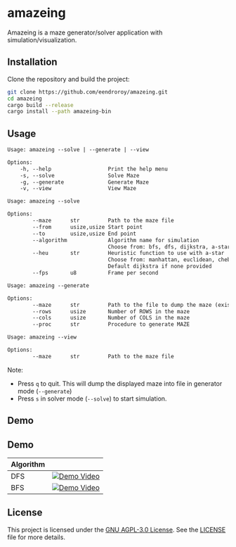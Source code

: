 # amazeing

Amazeing is a maze generator/solver application with simulation/visualization.

## Installation

Clone the repository and build the project:

```sh
git clone https://github.com/eendroroy/amazeing.git
cd amazeing
cargo build --release
cargo install --path amazeing-bin
```

## Usage

```txt
Usage: amazeing --solve | --generate | --view

Options:
    -h, --help                  Print the help menu
    -s, --solve                 Solve Maze
    -g, --generate              Generate Maze
    -v, --view                  View Maze

Usage: amazeing --solve

Options:
        --maze      str         Path to the maze file
        --from      usize,usize Start point
        --to        usize,usize End point
        --algorithm             Algorithm name for simulation
                                Choose from: bfs, dfs, dijkstra, a-star
        --heu       str         Heuristic function to use with a-star
                                Choose from: manhattan, euclidean, chebyshev, octile, dijkstra
                                Default dijkstra if none provided
        --fps       u8          Frame per second

Usage: amazeing --generate

Options:
        --maze      str         Path to the file to dump the maze (existing file will preload the data)
        --rows      usize       Number of ROWS in the maze
        --cols      usize       Number of COLS in the maze
        --proc      str         Procedure to generate MAZE

Usage: amazeing --view

Options:
        --maze      str         Path to the maze file
```

Note:

- Press `q` to quit. This will dump the displayed maze into file in generator mode (`--generate`)
- Press `s` in solver mode (`--solve`) to start simulation.

## Demo

## Demo

| Algorithm |                                                                                                           |
|-----------|-----------------------------------------------------------------------------------------------------------|
| DFS       | [![Demo Video](https://img.youtube.com/vi/9F8XRL7lnIU/0.jpg)](https://www.youtube.com/shorts/9F8XRL7lnIU) |
| BFS       | [![Demo Video](https://img.youtube.com/vi/h8q5vi68fz0/0.jpg)](https://www.youtube.com/shorts/h8q5vi68fz0) |

## License

This project is licensed under the [GNU AGPL-3.0 License](https://www.gnu.org/licenses/agpl-3.0.html). See
the [LICENSE](./LICENSE) file for more details.
